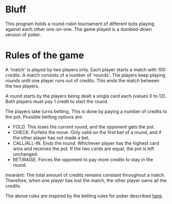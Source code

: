 # Bluff

This program holds a round-robin tournament of different bots playing against
each other one-on-one. The game played is a dumbed-down version of poker.

# Rules of the game
A 'match' is played by two players only.  Each player starts a match with 100
credits. A match consists of a number of 'rounds'. The players keep playing
rounds until one player runs out of credits.  This ends the match between the
two players.

A round starts by the players being dealt a single card each (values 0 to 12).
Both players must pay 1 credit to start the round.

The players take turns betting. This is done by paying a number of credits to
the pot. Possible betting options are:
* FOLD. This loses the current round, and the opponent gets the pot.
* CHECK. Forfeits the move. Only valid on the first bet of a round, and if the
  other player has not made a bet.
* CALL/ALL-IN. Ends the round. Whichever player has the highest card wins and
  receives the pot. If the two cards are equal, the pot is left unchanged.
* BET/RAISE. Forces the opponent to pay more credits to stay in the round.

Invariant: The total amount of credits remains constant throughout a match.
Therefore, when one player has lost the match, the other player owns all the
credits.

The above rules are inspired by the betting rules for poker described
[here](https://en.wikipedia.org/wiki/Betting_in_poker).

